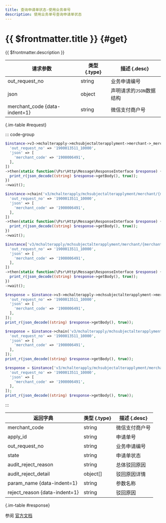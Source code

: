 ```yaml
---
title: 查询申请单状态-使用业务单号
description: 使用业务单号查询申请单状态
---
```


# {{ $frontmatter.title }} {#get}

{{ $frontmatter.description }}

| 请求参数 | 类型 {.type} | 描述 {.desc}
| --- | --- | ---
| out_request_no | string | 业务申请编号
| json | object | 声明请求的`JSON`数据结构
| merchant_code {data-indent=1} | string | 微信支付商户号

{.im-table #request}

::: code-group

```php [异步纯链式]
$instance->v3->mchalterapply->mchsubjectalterapplyment->merchant->_merchant_code_->outRequestNo->_out_request_no_->getAsync([
  'out_request_no' => '1900013511_10000',
  'json' => [
    'merchant_code' => '1900006491',
  ],
])
->then(static function(\Psr\Http\Message\ResponseInterface $response) {
  print_r(json_decode((string) $response->getBody(), true));
})
->wait();
```

```php [异步声明式]
$instance->chain('v3/mchalterapply/mchsubjectalterapplyment/merchant/{merchant_code}/out-request-no/{out_request_no}')->getAsync([
  'out_request_no' => '1900013511_10000',
  'json' => [
    'merchant_code' => '1900006491',
  ],
])
->then(static function(\Psr\Http\Message\ResponseInterface $response) {
  print_r(json_decode((string) $response->getBody(), true));
})
->wait();
```

```php [异步属性式]
$instance['v3/mchalterapply/mchsubjectalterapplyment/merchant/{merchant_code}/out-request-no/{out_request_no}']->getAsync([
  'out_request_no' => '1900013511_10000',
  'json' => [
    'merchant_code' => '1900006491',
  ],
])
->then(static function(\Psr\Http\Message\ResponseInterface $response) {
  print_r(json_decode((string) $response->getBody(), true));
})
->wait();
```

```php [同步纯链式]
$response = $instance->v3->mchalterapply->mchsubjectalterapplyment->merchant->_merchant_code_->outRequestNo->_out_request_no_->get([
  'out_request_no' => '1900013511_10000',
  'json' => [
    'merchant_code' => '1900006491',
  ],
]);
print_r(json_decode((string) $response->getBody(), true));
```

```php [同步声明式]
$response = $instance->chain('v3/mchalterapply/mchsubjectalterapplyment/merchant/{merchant_code}/out-request-no/{out_request_no}')->get([
  'out_request_no' => '1900013511_10000',
  'json' => [
    'merchant_code' => '1900006491',
  ],
]);
print_r(json_decode((string) $response->getBody(), true));
```

```php [同步属性式]
$response = $instance['v3/mchalterapply/mchsubjectalterapplyment/merchant/{merchant_code}/out-request-no/{out_request_no}']->get([
  'out_request_no' => '1900013511_10000',
  'json' => [
    'merchant_code' => '1900006491',
  ],
]);
print_r(json_decode((string) $response->getBody(), true));
```

:::

| 返回字典 | 类型 {.type} | 描述 {.desc}
| --- | --- | ---
| merchant_code | string | 微信支付商户号
| apply_id | string | 申请单号
| out_request_no | string | 业务申请编号
| state | string | 申请单状态
| audit_reject_reason | string | 总体驳回原因
| audit_reject_detail | object[] | 驳回原因详情
| param_name {data-indent=1} | string | 参数名称
| reject_reason {data-indent=1} | string | 驳回原因

{.im-table #response}

参阅 [官方文档](https://pay.weixin.qq.com/wiki/doc/apiv3_partner/Offline/apis/chapter11_3_3.shtml)
